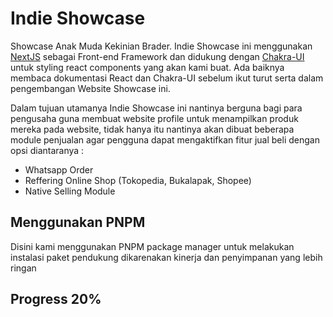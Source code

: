 # Indie Showcase

Showcase Anak Muda Kekinian Brader. Indie Showcase ini menggunakan [NextJS](https://nextjs.org/docs/getting-started) sebagai Front-end Framework dan didukung dengan [Chakra-UI](https://chakra-ui.com/) untuk styling react components yang akan kami buat. Ada baiknya membaca dokumentasi React dan Chakra-UI sebelum ikut turut serta dalam pengembangan Website Showcase ini.

Dalam tujuan utamanya Indie Showcase ini nantinya berguna bagi para pengusaha guna membuat website profile untuk menampilkan produk mereka pada website, tidak hanya itu nantinya akan dibuat beberapa module penjualan agar pengguna dapat mengaktifkan fitur jual beli dengan opsi diantaranya :

- Whatsapp Order
- Reffering Online Shop (Tokopedia, Bukalapak, Shopee)
- Native Selling Module

## Menggunakan PNPM

Disini kami menggunakan PNPM package manager untuk melakukan instalasi paket pendukung dikarenakan kinerja dan penyimpanan yang lebih ringan

## Progress 20%
